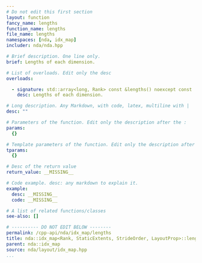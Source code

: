 ```yaml
---
# Do not edit this first section
layout: function
fancy_name: lengths
function_name: lengths
file_name: lengths
namespaces: [nda, idx_map]
includer: nda/nda.hpp

# Brief description. One line only.
brief: Lengths of each dimension.

# List of overloads. Edit only the desc
overloads:

  - signature: std::array<long, Rank> const &lengths() noexcept const
    desc: Lengths of each dimension.

# Long description. Any Markdown, with code, latex, multiline with |
desc: ""

# Parameters of the function. Edit only the description after the :
params:
  {}

# Template parameters of the function. Edit only the description after the :
tparams:
  {}

# Desc of the return value
return_value: __MISSING__

# Code example. desc: any markdown to explain it.
example:
  desc: __MISSING__
  code: __MISSING__

# A list of related functions/classes
see-also: []

# ---------- DO NOT EDIT BELOW --------
permalink: /cpp-api/nda/idx_map/lengths
title: nda::idx_map<Rank, StaticExtents, StrideOrder, LayoutProp>::lengths
parent: nda::idx_map
source: nda/layout/idx_map.hpp
...
```


